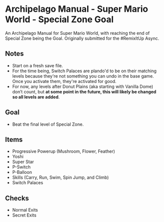 # Archipelago Manual - Super Mario World - Special Zone Goal
An Archipelago Manual for Super Mario World, with reaching the end of Special Zone being the Goal. Originally submitted for the #RemixItUp Async.

## **Notes**
- Start on a fresh save file.
- For the time being, Switch Palaces are plando'd to be on their matching levels because they're not something you can undo in the base game. Once you activate them, they're activated for good.
- For now, any levels after Donut Plains (aka starting with Vanilla Dome) don’t count, but **at some point in the future, this will likely be changed so all levels are added**.

## **Goal**
- Beat the final level of Special Zone.

## **Items**
- Progressive Powerup (Mushroom, Flower, Feather)
- Yoshi
- Super Star
- P-Switch
- P-Balloon
- Skills (Carry, Run, Swim, Spin Jump, and Climb)
- Switch Palaces

## **Checks**
- Normal Exits
- Secret Exits
